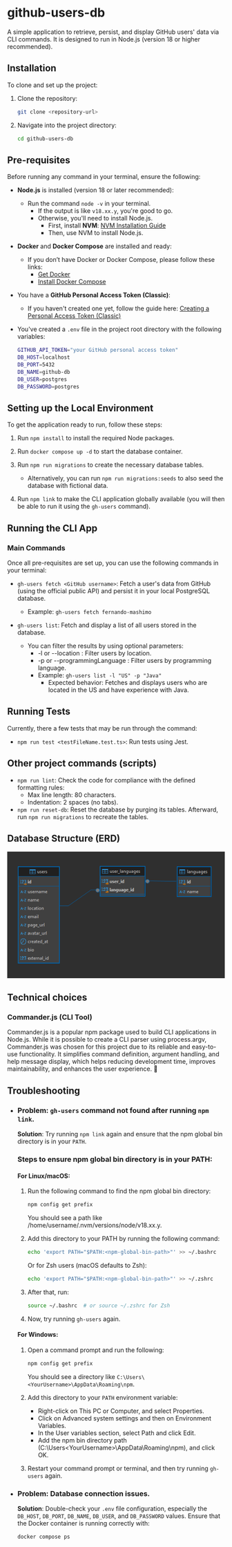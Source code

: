 # github-users-db

A simple application to retrieve, persist, and display GitHub users' data via CLI commands. It is designed to run in Node.js (version 18 or higher recommended).

## Installation

To clone and set up the project:

1. Clone the repository:
   ```bash
   git clone <repository-url>
   ```

2. Navigate into the project directory:
   ```bash
   cd github-users-db
   ```

## Pre-requisites

Before running any command in your terminal, ensure the following:

- **Node.js** is installed (version 18 or later recommended):
  - Run the command `node -v` in your terminal.
    - If the output is like `v18.xx.y`, you're good to go.
    - Otherwise, you'll need to install Node.js.
      - First, install **NVM**: [NVM Installation Guide](https://github.com/nvm-sh/nvm)
      - Then, use NVM to install Node.js.

- **Docker** and **Docker Compose** are installed and ready:
  - If you don’t have Docker or Docker Compose, please follow these links:
    - [Get Docker](https://docs.docker.com/get-docker/)
    - [Install Docker Compose](https://docs.docker.com/compose/install/)

- You have a **GitHub Personal Access Token (Classic)**:
  - If you haven't created one yet, follow the guide here: [Creating a Personal Access Token (Classic)](https://docs.github.com/en/authentication/keeping-your-account-and-data-secure/managing-your-personal-access-tokens#creating-a-personal-access-token-classic)

- You've created a `.env` file in the project root directory with the following variables:
  ```bash
  GITHUB_API_TOKEN="your GitHub personal access token"
  DB_HOST=localhost
  DB_PORT=5432
  DB_NAME=github-db
  DB_USER=postgres
  DB_PASSWORD=postgres
  ```

## Setting up the Local Environment
To get the application ready to run, follow these steps:
1. Run ``npm install`` to install the required Node packages.
2. Run ``docker compose up -d`` to start the database container.
3. Run ``npm run migrations`` to create the necessary database tables.
    - Alternatively, you can run ``npm run migrations:seeds`` to also seed the database with fictional data.

4. Run ``npm link`` to make the CLI application globally available (you will then be able to run it using the ``gh-users`` command).

## Running the CLI App
### Main Commands
Once all pre-requisites are set up, you can use the following commands in your terminal:
- ``gh-users fetch <GitHub username>``: Fetch a user's data from GitHub (using the official public API) and persist it in your local PostgreSQL database.
  - Example: ``gh-users fetch fernando-mashimo``

- ``gh-users list``: Fetch and display a list of all users stored in the database.
  - You can filter the results by using optional parameters:
    - -l <location> or --location <location>: Filter users by location.
    - -p <programmingLanguage> or --programmingLanguage <programmingLanguage>: Filter users by programming language.
    - Example: ``gh-users list -l "US" -p "Java"``
      - Expected behavior: Fetches and displays users who are located in the US and have experience with Java.

## Running Tests
Currently, there a few tests that may be run through the command:
- ``npm run test <testFileName.test.ts>``: Run tests using Jest.

## Other project commands (scripts)
- ``npm run lint``: Check the code for compliance with the defined formatting rules:
  - Max line length: 80 characters.
  - Indentation: 2 spaces (no tabs).
- ``npm run reset-db``: Reset the database by purging its tables. Afterward, run ``npm run migrations`` to recreate the tables.

## Database Structure (ERD)

![ERD Diagram](./ERD.png)

## Technical choices
### Commander.js (CLI Tool)
Commander.js is a popular npm package used to build CLI applications in Node.js. While it is possible to create a CLI parser using process.argv, Commander.js was chosen for this project due to its reliable and easy-to-use functionality. It simplifies command definition, argument handling, and help message display, which helps reducing development time, improves maintainability, and enhances the user experience. 🚀

## Troubleshooting

- ### Problem: `gh-users` command not found after running `npm link`.

  **Solution**: Try running `npm link` again and ensure that the npm global bin directory is in your `PATH`.

  ### Steps to ensure npm global bin directory is in your PATH:

  #### For Linux/macOS:
  1. Run the following command to find the npm global bin directory:
      ```bash
      npm config get prefix
      ``` 
     You should see a path like /home/username/.nvm/versions/node/v18.xx.y.

  2. Add this directory to your PATH by running the following command:
      ```bash
      echo 'export PATH="$PATH:<npm-global-bin-path>"' >> ~/.bashrc
      ```
      Or for Zsh users (macOS defaults to Zsh):
      ```bash
      echo 'export PATH="$PATH:<npm-global-bin-path>"' >> ~/.zshrc
      ```
  3. After that, run:
      ```bash
      source ~/.bashrc  # or source ~/.zshrc for Zsh
      ```
  4. Now, try running ``gh-users`` again.

  #### For Windows:
  1. Open a command prompt and run the following:
      ```bash
      npm config get prefix
      ```
      You should see a directory like ``C:\Users\<YourUsername>\AppData\Roaming\npm``.

  2. Add this directory to your ``PATH`` environment variable:
      - Right-click on This PC or Computer, and select Properties.
      - Click on Advanced system settings and then on Environment Variables.
      - In the User variables section, select Path and click Edit.
      - Add the npm bin directory path (C:\Users\<YourUsername>\AppData\Roaming\npm), and click OK.
  3. Restart your command prompt or terminal, and then try running ``gh-users`` again.

- ### Problem: Database connection issues.

  **Solution**: Double-check your ``.env`` file configuration, especially the ``DB_HOST``, ``DB_PORT``, ``DB_NAME``, ``DB_USER``, and ``DB_PASSWORD`` values. Ensure that the Docker container is running correctly with:
    ```bash
    docker compose ps
    ```
